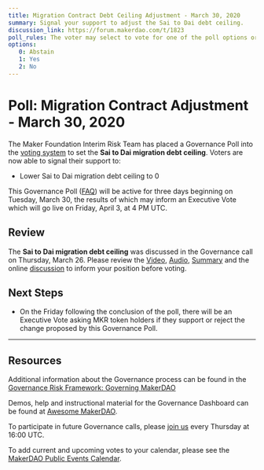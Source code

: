 ```yaml
---
title: Migration Contract Debt Ceiling Adjustment - March 30, 2020
summary: Signal your support to adjust the Sai to Dai debt ceiling.
discussion_link: https://forum.makerdao.com/t/1823
poll_rules: The voter may select to vote for one of the poll options or they may elect to abstain from the poll entirely
options:
   0: Abstain
   1: Yes
   2: No
---
```

# Poll: Migration Contract Adjustment - March 30, 2020

The Maker Foundation Interim Risk Team has placed a Governance Poll into the [voting system](https://vote.makerdao.com/polling) to set the **Sai to Dai migration debt ceiling**. Voters are now able to signal their support to:

- Lower Sai to Dai migration debt ceiling to 0

This Governance Poll ([FAQ](https://community-development.makerdao.com/makerdao-scd-faqs/scd-faqs/governance)) will be active for three days beginning on Tuesday, March 30, the results of which may inform an Executive Vote which will go live on Friday, April 3, at 4 PM UTC.

## Review

The **Sai to Dai migration debt ceiling** was discussed in the Governance call on Thursday, March 26. Please review the [Video](https://www.youtube.com/playlist?list=PLLzkWCj8ywWNq5-90-Id6VPSsrk4OWVan), [Audio](https://soundcloud.com/makerdao/sets/governance-and-risk), [Summary](https://community-development.makerdao.com/governance/governance-and-risk-meetings/summaries) and the online [discussion](https://forum.makerdao.com/c/governance) to inform your position before voting.

## Next Steps

- On the Friday following the conclusion of the poll, there will be an Executive Vote asking MKR token holders if they support or reject the change proposed by this Governance Poll.

---

## Resources

Additional information about the Governance process can be found in the [Governance Risk Framework: Governing MakerDAO](https://community-development.makerdao.com/governance/governance-risk-framework)

Demos, help and instructional material for the Governance Dashboard can be found at [Awesome MakerDAO](https://awesome.makerdao.com/#voting).

To participate in future Governance calls, please [join us](https://community-development.makerdao.com/governance/governance-and-risk-meetings) every Thursday at 16:00 UTC.

To add current and upcoming votes to your calendar, please see the [MakerDAO Public Events Calendar](https://calendar.google.com/calendar/embed?src=makerdao.com_3efhm2ghipksegl009ktniomdk%40group.calendar.google.com&ctz=America%2FLos_Angeles).
